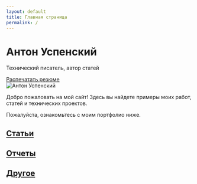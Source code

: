 ```yaml
---
layout: default
title: Главная страница
permalink: /
---
```


<link rel="stylesheet" href="https://antonuspenskiy.github.io/assets/style.css">

<div class="intro-section">
    <!-- Левая колонка -->
    <div class="intro-text">
        <div>
            <h1>Антон Успенский</h1>
            <p>Технический писатель, автор статей</p>
        </div>
        <a href="/CV/" class="print-button">Распечатать резюме</a>
    </div>
    <!-- Правая колонка -->
    <div class="intro-image">
        <img src="https://antonuspenskiy.github.io/assets/index/Main.jpg" alt="Антон Успенский">
    </div>
</div>

<div class="welcome-text">
    <p>Добро пожаловать на мой сайт! Здесь вы найдете примеры моих работ, статей и технических проектов.</p>
    <p>Пожалуйста, ознакомьтесь с моим портфолио ниже.</p>
</div>

<div class="button-container">
    <a href="/articles/" class="button" style="background-image: url('{{ 'https://antonuspenskiy.github.io/assets/cover-1920.jpg' | relative_url }}');">
        <h2>Статьи</h2>
    </a>
    <a href="/reports/" class="button" style="background-image: url('{{ 'https://antonuspenskiy.github.io/assets/cover-1920.jpg' | relative_url }}');">
        <h2>Отчеты</h2>
    </a>
    <a href="/other/" class="button" style="background-image: url('{{ 'https://antonuspenskiy.github.io/assets/cover-1920.jpg' | relative_url }}');">
        <h2>Другое</h2>
    </a>
</div>
